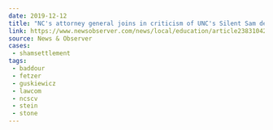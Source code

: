 ```yaml
---
date: 2019-12-12
title: "NC's attorney general joins in criticism of UNC's Silent Sam deal with Confederates"
link: https://www.newsobserver.com/news/local/education/article238310423.html
source: News & Observer
cases:
 - shamsettlement
tags:
 - baddour
 - fetzer
 - guskiewicz
 - lawcom
 - ncscv
 - stein
 - stone
---
```

